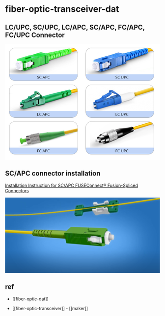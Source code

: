 
# fiber-optic-transceiver-dat



## LC/UPC, SC/UPC, LC/APC, SC/APC, FC/APC, FC/UPC Connector

![](2025-04-22-12-19-33.png)


## SC/APC connector installation 

[Installation Instruction for SC/APC FUSEConnect® Fusion-Spliced Connectors](https://www.youtube.com/watch?v=JnqhVENXHjU)

![](2025-04-22-12-22-34.png)



## ref 

- [[fiber-optic-dat]]
  
- [[fiber-optic-transceiver]] - [[maker]]

